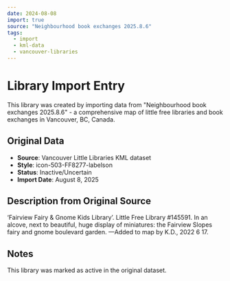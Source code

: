 ```yaml
---
date: 2024-08-08
import: true
source: "Neighbourhood book exchanges 2025.8.6"
tags:
  - import
  - kml-data
  - vancouver-libraries
---
```


# Library Import Entry

This library was created by importing data from "Neighbourhood book exchanges 2025.8.6" - a comprehensive map of little free libraries and book exchanges in Vancouver, BC, Canada.

## Original Data

- **Source**: Vancouver Little Libraries KML dataset
- **Style**: icon-503-FF8277-labelson
- **Status**: Inactive/Uncertain
- **Import Date**: August 8, 2025

## Description from Original Source

‘Fairview Fairy & Gnome Kids Library’.
Little Free Library #145591.
In an alcove, next to beautiful, huge display of miniatures: the Fairview Slopes fairy and gnome boulevard garden.
—Added to map by K.D., 2022 6 17. 



## Notes

This library was marked as active in the original dataset.
